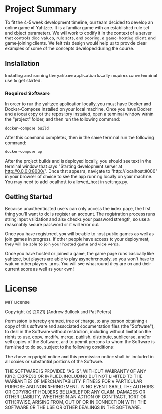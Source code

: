 # Project Summary
To fit the 4-5 week development timeline, our team decided to develop an online game of Yahtzee. It is a familiar game with an established rule set and object parameters. We will work to codify it in the context of a server that controls dice values, rule sets, and scoring, a game-hosting client, and game-joining clients. We felt this design would help us to provide clear examples of some of the concepts developed during the course. 

## Installation
Installing and running the yahtzee application locally requires some terminal use to get started.

### Required Software
In order to run the yahtzee application locally, you must have Docker and Docker-Compose installed on your local machine.
Once you have Docker and a local copy of the repository installed, open a terminal window within the "project" folder, and then run the following command:
```bash
docker-compose build
```
After this command completes, then in the same terminal run the following command:
```bash
docker-compose up
```
After the project builds and is deployed locally, you should see text in the terminal window that says "Starting development server at http://0.0.0.0:8000/".
Once that appears, navigate to "http://localhost:8000" in your browser of choice to see the app running locally on your machine. You may need to add localhost to allowed_host in settings.py.

## Getting Started
Because unauthenticated users can only access the index page, the first thing you'll want to do is register an account. The registration process runs string input validation and also checks your password strength, so use a reasonably secure password or it will error out. 

Once you have registered, you will be able to host public games as well as join games in progress. If other people have access to your deployment, they will be able to join your hosted game and vice versa. 

Once you have hosted or joined a game, the game page runs basically like yahtzee, but players are able to play asynchronously, so you won't have to wait on other players turns. You will see what round they are on and their current score as well as your own!

# License
MIT License

Copyright (c) [2021] [Andrew Bullock and Pat Peters]

Permission is hereby granted, free of charge, to any person obtaining a copy
of this software and associated documentation files (the "Software"), to deal
in the Software without restriction, including without limitation the rights
to use, copy, modify, merge, publish, distribute, sublicense, and/or sell
copies of the Software, and to permit persons to whom the Software is
furnished to do so, subject to the following conditions:

The above copyright notice and this permission notice shall be included in all
copies or substantial portions of the Software.

THE SOFTWARE IS PROVIDED "AS IS", WITHOUT WARRANTY OF ANY KIND, EXPRESS OR
IMPLIED, INCLUDING BUT NOT LIMITED TO THE WARRANTIES OF MERCHANTABILITY,
FITNESS FOR A PARTICULAR PURPOSE AND NONINFRINGEMENT. IN NO EVENT SHALL THE
AUTHORS OR COPYRIGHT HOLDERS BE LIABLE FOR ANY CLAIM, DAMAGES OR OTHER
LIABILITY, WHETHER IN AN ACTION OF CONTRACT, TORT OR OTHERWISE, ARISING FROM,
OUT OF OR IN CONNECTION WITH THE SOFTWARE OR THE USE OR OTHER DEALINGS IN THE
SOFTWARE.
